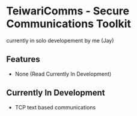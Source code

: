 # TeiwariComms - Secure Communications Toolkit
currently in solo developement by me (Jay)

## Features
* None (Read Currently In Development)

## Currently In Development
* TCP text based communications